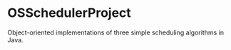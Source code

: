 # OSSchedulerProject
Object-oriented implementations of three simple scheduling algorithms in Java.
